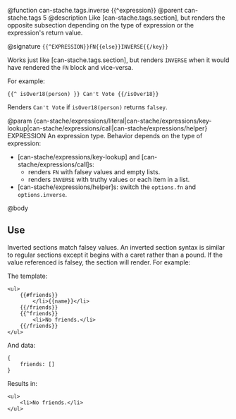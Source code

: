 @function can-stache.tags.inverse {{^expression}}
@parent can-stache.tags 5
@description Like [can-stache.tags.section], but renders
the opposite subsection depending on the type of expression
or the expression's return value.

@signature `{{^EXPRESSION}}FN{{else}}INVERSE{{/key}}`

Works just like [can-stache.tags.section], but renders `INVERSE`
when it would have rendered the `FN` block and vice-versa.

For example:

```
{{^ isOver18(person) }} Can't Vote {{/isOver18}}
```

Renders `Can't Vote` if `isOver18(person)` returns `falsey`.

@param {can-stache/expressions/literal|can-stache/expressions/key-lookup|can-stache/expressions/call|can-stache/expressions/helper} EXPRESSION An expression type. Behavior depends on the type of expression:

 - [can-stache/expressions/key-lookup] and [can-stache/expressions/call]s:
   - renders `FN` with falsey values and empty lists.
   - renders `INVERSE` with truthy values or each item in a list.
 - [can-stache/expressions/helper]s: switch the `options.fn` and `options.inverse`.

@body

## Use

Inverted sections match falsey values. An inverted section
syntax is similar to regular sections except it begins with a caret
rather than a pound. If the value referenced is falsey, the section
will render. For example:


The template:

    <ul>
        {{#friends}}
            </li>{{name}}</li>
        {{/friends}}
        {{^friends}}
            <li>No friends.</li>
        {{/friends}}
    </ul>

And data:

    {
        friends: []
    }

Results in:


    <ul>
        <li>No friends.</li>
    </ul>
